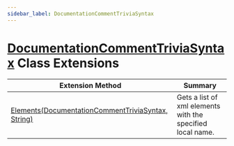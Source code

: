 ```yaml
---
sidebar_label: DocumentationCommentTriviaSyntax
---
```


# [DocumentationCommentTriviaSyntax](https://docs.microsoft.com/en-us/dotnet/api/microsoft.codeanalysis.csharp.syntax.documentationcommenttriviasyntax) Class Extensions

| Extension Method | Summary |
| ---------------- | ------- |
| [Elements(DocumentationCommentTriviaSyntax, String)](../../../../Roslynator/CSharp/SyntaxExtensions/Elements/index.md) | Gets a list of xml elements with the specified local name\. |

